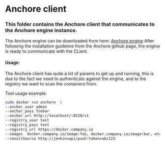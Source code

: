 # Anchore client

### This folder contains the Anchore client that communicates to the Anchore engine instance.

The Anchore engine can be downloaded from here: [Anchore engine](https://github.com/anchore/anchore-engine)
After following the installation guideline from the Anchore github page, the engine is ready
to communicate with the CLient.

#### Usage:
The Anchore client has quite a lot of params to get up and running, this is due to the fact
we need to authenticate against the engine, and to the registry we want to scan the containers
from.

Tool usage example:
```bash
sudo docker run anchore  \
--anchor_user admin
--anchor_pass foobar
--anchor_url http://localhost/:8228/v1
--registry_user test
--registry_pass test
--registry_url https://docker.company.io
--images  docker.company.io/image:foo, docker.company.io/image:bar, etc
--resultSource http://jenkinsapi/push?token=abc123
```
